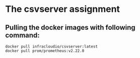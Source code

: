 # The csvserver assignment

## Pulling the docker images with following command:

```
docker pull infracloudio/csvserver:latest
docker pull prom/prometheus:v2.22.0
```

